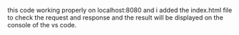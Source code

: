 this code working properly on localhost:8080 and i added the index.html file to check the request and response and the result will be displayed on the console of the vs code.
